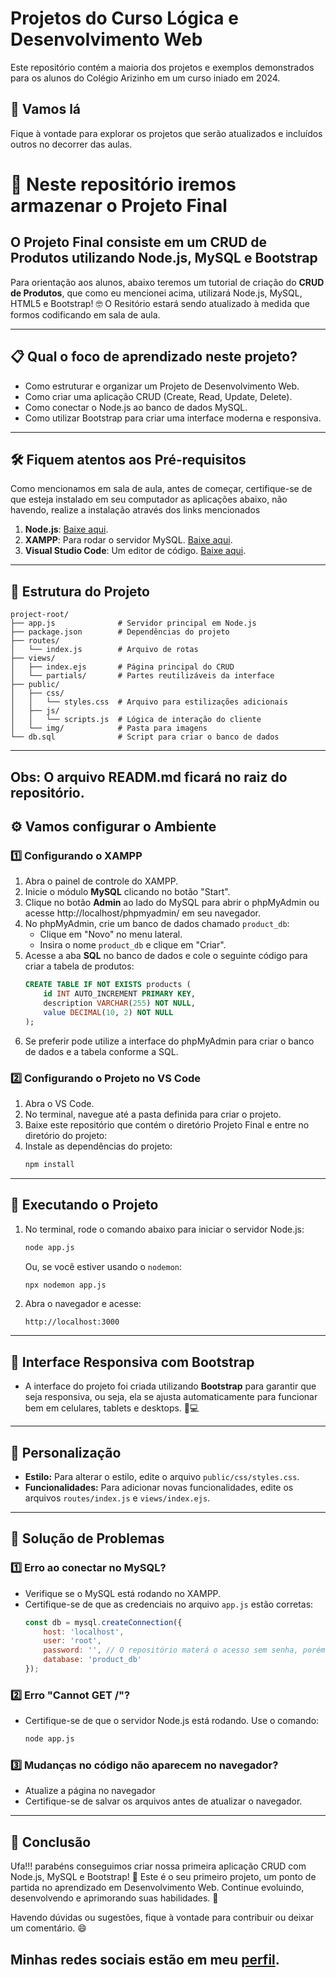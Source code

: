 # Projetos do Curso Lógica e Desenvolvimento Web

Este repositório contém a maioria dos projetos e exemplos demonstrados para os alunos do Colégio Arizinho em um curso iniado em 2024.

## 🚀 Vamos lá

Fique à vontade para explorar os projetos que serão atualizados e incluídos outros no decorrer das aulas.

# 🚀 Neste repositório iremos armazenar o Projeto Final

## O Projeto Final consiste em um CRUD de Produtos utilizando Node.js, MySQL e Bootstrap

Para orientação aos alunos, abaixo teremos um tutorial de criação do **CRUD de Produtos**, que como eu mencionei acima, utilizará Node.js, MySQL, HTML5 e Bootstrap! 🤓
O Resitório estará sendo atualizado à medida que formos codificando em sala de aula. 

---

## 📋 Qual o foco de aprendizado neste projeto?
- Como estruturar e organizar um Projeto de Desenvolvimento Web.
- Como criar uma aplicação CRUD (Create, Read, Update, Delete).
- Como conectar o Node.js ao banco de dados MySQL.
- Como utilizar Bootstrap para criar uma interface moderna e responsiva.


---

## 🛠️ Fiquem atentos aos Pré-requisitos

Como mencionamos em sala de aula, antes de começar, certifique-se de que esteja instalado em seu computador as aplicações abaixo, não havendo, realize a instalação através dos links mencionados

1. **Node.js**: [Baixe aqui](https://nodejs.org/).
2. **XAMPP**: Para rodar o servidor MySQL. [Baixe aqui](https://www.apachefriends.org/index.html).
3. **Visual Studio Code**: Um editor de código. [Baixe aqui](https://code.visualstudio.com/).

---

## 📂 Estrutura do Projeto

```
project-root/
├── app.js              # Servidor principal em Node.js
├── package.json        # Dependências do projeto
├── routes/
│   └── index.js        # Arquivo de rotas
├── views/
│   ├── index.ejs       # Página principal do CRUD
│   └── partials/       # Partes reutilizáveis da interface
├── public/
│   ├── css/
│   │   └── styles.css  # Arquivo para estilizações adicionais
│   ├── js/
│   │   └── scripts.js  # Lógica de interação do cliente
│   └── img/            # Pasta para imagens
└── db.sql              # Script para criar o banco de dados
```
---
Obs: O arquivo READM.md ficará no raiz do repositório.
---

## ⚙️ Vamos configurar o Ambiente

### 1️⃣ **Configurando o XAMPP**
1. Abra o painel de controle do XAMPP.
2. Inicie o módulo **MySQL** clicando no botão "Start".
3. Clique no botão **Admin** ao lado do MySQL para abrir o phpMyAdmin ou acesse http://localhost/phpmyadmin/ em seu navegador.
4. No phpMyAdmin, crie um banco de dados chamado `product_db`:
   - Clique em "Novo" no menu lateral.
   - Insira o nome `product_db` e clique em "Criar".
5. Acesse a aba **SQL** no banco de dados e cole o seguinte código para criar a tabela de produtos:
   ```sql
   CREATE TABLE IF NOT EXISTS products (
       id INT AUTO_INCREMENT PRIMARY KEY,
       description VARCHAR(255) NOT NULL,
       value DECIMAL(10, 2) NOT NULL
   );
   ```
6. Se preferir pode utilize a interface do phpMyAdmin para criar o banco de dados e a tabela conforme a SQL.

### 2️⃣ **Configurando o Projeto no VS Code**
1. Abra o VS Code.
2. No terminal, navegue até a pasta definida para criar o projeto.
3. Baixe este repositório que contém o diretório Projeto Final e entre no diretório do projeto:
4. Instale as dependências do projeto:
   ```bash
   npm install
   ```

---

## 🚀 Executando o Projeto

1. No terminal, rode o comando abaixo para iniciar o servidor Node.js:
   ```bash
   node app.js
   ```
   Ou, se você estiver usando o `nodemon`:
   ```bash
   npx nodemon app.js
   ```
2. Abra o navegador e acesse:
   ```
   http://localhost:3000
   ```

---

## 🌟 Interface Responsiva com Bootstrap

- A interface do projeto foi criada utilizando **Bootstrap** para garantir que seja responsiva, ou seja, ela se ajusta automaticamente para funcionar bem em celulares, tablets e desktops. 📱💻

---

## 🎨 Personalização

- **Estilo:** Para alterar o estilo, edite o arquivo `public/css/styles.css`.
- **Funcionalidades:** Para adicionar novas funcionalidades, edite os arquivos `routes/index.js` e `views/index.ejs`.

---

## 🐛 Solução de Problemas

### 1️⃣ **Erro ao conectar no MySQL?**
- Verifique se o MySQL está rodando no XAMPP.
- Certifique-se de que as credenciais no arquivo `app.js` estão corretas:
  ```javascript
  const db = mysql.createConnection({
      host: 'localhost',
      user: 'root',
      password: '', // O repositório materá o acesso sem senha, porém os alunos serão intruídos à adicionar a senha do MySQL aqui
      database: 'product_db'
  });
  ```

### 2️⃣ **Erro "Cannot GET /"?**
- Certifique-se de que o servidor Node.js está rodando. Use o comando:
  ```bash
  node app.js
  ```

### 3️⃣ **Mudanças no código não aparecem no navegador?**
- Atualize a página no navegador
- Certifique-se de salvar os arquivos antes de atualizar o navegador.

---

## 🎉 Conclusão

Ufa!!! parabéns conseguimos criar nossa primeira aplicação CRUD com Node.js, MySQL e Bootstrap! 🎊 Este é o seu primeiro projeto, um ponto de partida no aprendizado em Desenvolvimento Web. 
Continue evoluindo, desenvolvendo e aprimorando suas habilidades. 🚀

Havendo dúvidas ou sugestões, fique à vontade para contribuir ou deixar um comentário. 😄

Minhas redes sociais estão em meu [perfil](https://github.com/herculesrocha).
---
